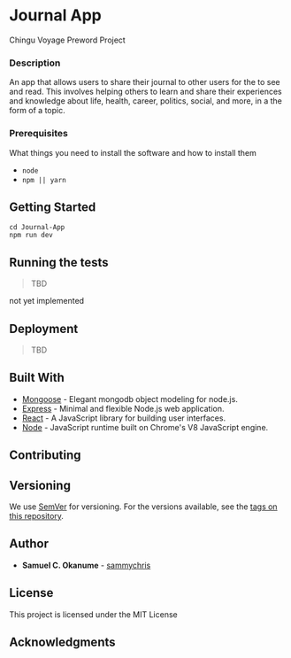 # Journal App

Chingu Voyage Preword Project

### Description

An app that allows users to share their journal to other users for the to see and read. This involves helping others to learn and share their experiences and knowledge about life, health, career, politics, social, and more, in a the form of a topic.

### Prerequisites

What things you need to install the software and how to install them

- `node`
- `npm || yarn`

## Getting Started

```shell
cd Journal-App
npm run dev
```

## Running the tests

> TBD

not yet implemented

## Deployment

> TBD

## Built With

- [Mongoose](https://mongoosejs.com/) - Elegant mongodb object modeling for node.js.
- [Express](https://expressjs.com/) - Minimal and flexible Node.js web application.
- [React](https://reactjs.org/) - A JavaScript library for building user interfaces.
- [Node](https://nodejs.org/en/) - JavaScript runtime built on Chrome's V8 JavaScript engine.

## Contributing

## Versioning

We use [SemVer](http://semver.org/) for versioning. For the versions available, see the [tags on this repository](https://github.com/your/project/tags).

## Author

- **Samuel C. Okanume** - [sammychris](https://github.com/sammychris)

## License

This project is licensed under the MIT License

## Acknowledgments
